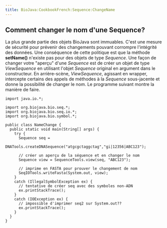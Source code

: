 ```yaml
---
title: BioJava:CookbookFrench:Sequence:ChangeName
---
```


Comment changer le nom d'une Sequence?
--------------------------------------

La plus grande partie des objets BioJava sont immuables. C'est une
mesure de sécurité pour prévenir des changements pouvant corrompre
l'intégrité des données. Une conséquence de cette politique est que la
méthode **setName()** n'existe pas pour des objets de type *Sequence*.
Une façon de changer votre "aperçu" d'une *Sequence* est de créer un
objet de type *ViewSequence* en utilisant l'objet *Sequence* original en
argument dans le constructeur. En arrière-scène, *ViewSequence*,
agissant en wrapper, intercepte certains des appels de méthodes à la
*Sequence* sous-jacente et donne la possibilité de changer le nom. Le
programme suivant montre la manière de faire.

    import java.io.*;

    import org.biojava.bio.seq.*;
    import org.biojava.bio.seq.io.*;
    import org.biojava.bio.symbol.*;

    public class NameChange {
      public static void main(String[] args) {
        try {
          Sequence seq =
              DNATools.createDNASequence("atgcgctaggctag","gi|12356|ABC123");

          // créer un aperçu de la séquence et en changer le nom
          Sequence view = SequenceTools.view(seq, "ABC123");

          // imprime en FASTA pour prouver le changement de nom
          SeqIOTools.writeFasta(System.out, view);
        }
        catch (IllegalSymbolException ex) {
          // tentative de créer seq avec des symboles non-ADN
          ex.printStackTrace();
        }
        catch (IOException ex) {
          // impossible d'imprimer seq2 sur System.out??
          ex.printStackTrace();
        }
      }
    }
